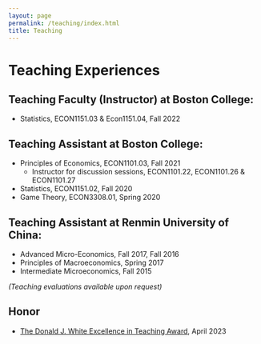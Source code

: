 ```yaml
---
layout: page
permalink: /teaching/index.html
title: Teaching
---
```


# Teaching Experiences

## Teaching Faculty (Instructor) at Boston College:

- Statistics, ECON1151.03 & Econ1151.04, Fall 2022 

## Teaching Assistant at Boston College:

- Principles of Economics, ECON1101.03, Fall 2021
    - Instructor for discussion sessions, ECON1101.22, ECON1101.26 & ECON1101.27
- Statistics, ECON1151.02, Fall 2020
- Game Theory, ECON3308.01, Spring 2020

## Teaching Assistant at Renmin University of China:

- Advanced Micro-Economics, Fall 2017, Fall 2016
- Principles of Macroeconomics, Spring 2017
- Intermediate Microeconomics, Fall 2015

_(Teaching evaluations available upon request)_

## Honor
- [The Donald J. White Excellence in Teaching Award](https://www.bc.edu/bc-web/academics/sites/center-for-teaching-excellence/programs-events/graduate-student-programs/graduate-student-teaching-recognition-ceremony.html), April 2023
